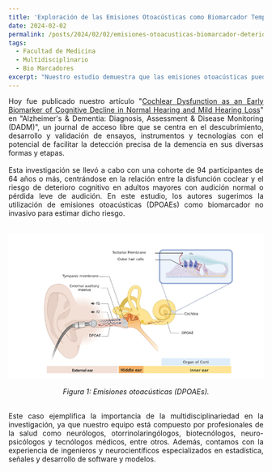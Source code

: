 ```yaml
---
title: 'Exploración de las Emisiones Otoacústicas como Biomarcador Temprano de Deterioro Cognitivo en Adultos Mayores'
date: 2024-02-02
permalink: /posts/2024/02/02/emisiones-otoacusticas-biomarcador-deterioro-cognitivo/
tags:
  - Facultad de Medicina
  - Multidisciplinario
  - Bio Marcadores
excerpt: "Nuestro estudio demuestra que las emisiones otoacústicas pueden ser un biomarcador temprano y no invasivo para detectar deterioro cognitivo en adultos mayores con audición normal o leve pérdida auditiva."
---
```

<div style="text-align: justify;">Hoy fue publicado nuestro artículo "<a href="https://alz-journals.onlinelibrary.wiley.com/doi/10.1002/dad2.12467" target="_blank">Cochlear Dysfunction as an Early Biomarker of Cognitive Decline in Normal Hearing and Mild Hearing Loss</a>" en "Alzheimer's & Dementia: Diagnosis, Assessment & Disease Monitoring (DADM)", un journal de acceso libre que se centra en el descubrimiento, desarrollo y validación de ensayos, instrumentos y tecnologías con el potencial de facilitar la detección precisa de la demencia en sus diversas formas y etapas.</div>
<br>
<div style="text-align: justify;">Esta investigación se llevó a cabo con una cohorte de 94 participantes de 64 años o más, centrándose en la relación entre la disfunción coclear y el riesgo de deterioro cognitivo en adultos mayores con audición normal o pérdida leve de audición. En este estudio, los autores sugerimos la utilización de emisiones otoacústicas (DPOAEs) como biomarcador no invasivo para estimar dicho riesgo.</div>
<br>

<p align="center">
  <p align="center">
  <img src="/files/DPOAE.png" alt="Emisiones otoacústicas (DPOAEs) como biomarcador temprano de detección de neurodegeneración">
</p>
<p align="center">
  <em>Figura 1: Emisiones otoacústicas (DPOAEs).</em>
</p>
<br>
<div style="text-align: justify;">
Este caso ejemplifica la importancia de la multidisciplinariedad en la investigación, ya que nuestro equipo está compuesto por profesionales de la salud como neurólogos, otorrinolaringólogos, biotecnólogos, neuro-psicólogos y tecnólogos médicos, entre otros. Además, contamos con la experiencia de ingenieros y neurocientíficos especializados en estadística, señales y desarrollo de software y modelos.</div>
<br>
